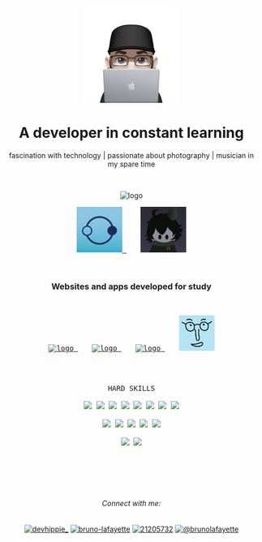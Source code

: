 <p align="center">
<img width="190" src="Bruno%20Lafayette%20Developer%20Swift.png">
</P>
<h1 align="center">A developer in constant learning</h1>
<p align="center" > fascination with technology | passionate about photography | musician in my spare time </p>

<br>
<p align="center" >
  <img width="140"src="https://www.pngmart.com/files/10/Download-On-The-App-Store-PNG-Transparent-Image.png" alt="logo">
</p> 
<p align="center">
  <kbd>
      <a href="https://apps.apple.com/br/app/dias-até/id6443549152" target="_blank">
        <img width="90" src="https://github.com/NatanCR/Dias_ate/blob/main/DateExample/DateExample/Assets.xcassets/AppIcon.appiconset/1024.png" alt="logo">
       </a>
  </kbd>
  &nbsp;&nbsp;&nbsp;&nbsp;&nbsp;&nbsp;
  <kbd>
     <a href="https://apps.apple.com/br/app/last-leaf/id1658436580">
      <img width="90" src="https://raw.githubusercontent.com/oManhattan/MiniChallenge002/main/MiniChallenge002%20Shared/Assets.xcassets/AppIcon.appiconset/1024.png" alt="logo">
      </a>
   </kbd>
</p>
<br>


<h3 align="center">Websites and apps developed for study</h3>

<br>

<p align="center">
        <kbd>
        <a href="https://froggr.com.br">
         <img width="60" src="http://froggr.com.br/wp-content/uploads/2020/01/Logo_Frog-Atualizado-1-e1579896469461.png" alt="logo">
       </a>
       </kbd>
       &nbsp;&nbsp;&nbsp;&nbsp;&nbsp;&nbsp;
       <kbd>
       <a href="https://associacao-casa-do-pai.vercel.app">
         <img width="70" src="https://associacao-casa-do-pai.vercel.app/imagens/logoACasaDoPai.png" alt="logo">
       </a>
       </kbd>
       &nbsp;&nbsp;&nbsp;&nbsp;&nbsp;&nbsp;
       <kbd>
       <a href="https://froggr.com.br">
         <img width="70" src="https://github.com/Bruno-Lafayette/nano_3/blob/main/nano_3/nano_3/Assets.xcassets/AppIcon.appiconset/1024.png" alt="logo">
       </a>
       </kbd>
       &nbsp;&nbsp;&nbsp;&nbsp;&nbsp;&nbsp;
       <kbd>
       <a href="https://froggr.com.br">
         <img width="70" src="https://github.com/Bruno-Lafayette/ahva/blob/main/ahva/Assets.xcassets/AppIcons/AppIcon.appiconset/1024.png" alt="logo">
       </a>
       </kbd>
</p>

<br>

<p align="center">
<!--
  <kbd>
    <br>
    <br>
    &nbsp;&nbsp;&nbsp;
    Websites and apps developed for study
    &nbsp;&nbsp;&nbsp;
    <br>
    <br>
    <br>
    &nbsp;&nbsp;&nbsp;
    <kbd>
      <a href="https://froggr.com.br">
         <img width="35" src="http://froggr.com.br/wp-content/uploads/2020/01/Logo_Frog-Atualizado-1-e1579896469461.png" alt="logo">
       </a>
    </kbd>
    &nbsp;
     <kbd>
      <a href="https://associacao-casa-do-pai.vercel.app">
         <img width="40" src="https://associacao-casa-do-pai.vercel.app/imagens/logoACasaDoPai.png" alt="logo">
       </a>
    </kbd>
    &nbsp;
     <kbd>
      <a href="https://froggr.com.br">
         <img width="40" src="https://github.com/Bruno-Lafayette/nano_3/blob/main/nano_3/nano_3/Assets.xcassets/AppIcon.appiconset/1024.png" alt="logo">
       </a>
    </kbd>
    &nbsp;
    <br>
    <br>
    <kbd>
      <a href="https://froggr.com.br">
         <img width="40" src="https://github.com/Bruno-Lafayette/ahva/blob/main/ahva/Assets.xcassets/AppIcons/AppIcon.appiconset/1024.png" alt="logo">
       </a>
    </kbd>
    <br>
    <br>
  </kbd>
    &nbsp;&nbsp;&nbsp;
    -->
    <kbd>
    <br>
    HARD SKILLS
    <br>
    <br>
      &nbsp;&nbsp;&nbsp;
      <img width="30px" src="https://cdn.jsdelivr.net/gh/devicons/devicon/icons/swift/swift-original.svg" />
      <img width="30px" src="https://img.icons8.com/color/48/000000/html-5--v1.png"/>
      <img width="30px" src="https://img.icons8.com/color/48/000000/css3.png"/>
      <img width="30px" src="https://img.icons8.com/color/48/000000/javascript--v1.png"/>
      <img width="30px" src="https://img.icons8.com/officel/48/000000/php-logo.png"/>
      <img width="30px" src="https://cdn.jsdelivr.net/gh/devicons/devicon/icons/java/java-original.svg" />
      <img width="30px" src="https://img.icons8.com/color/48/000000/mysql-logo.png"/>
      <img width="30px" src="https://img.icons8.com/fluency/48/000000/wordpress.png"/>
      &nbsp;&nbsp;&nbsp;
      <br>
      <br>
       <img width="30px" src="https://cdn.jsdelivr.net/gh/devicons/devicon/icons/trello/trello-plain.svg" />
       <img width="30px" src="https://cdn.jsdelivr.net/gh/devicons/devicon/icons/illustrator/illustrator-line.svg" />
       <img width="30px" src="https://cdn.jsdelivr.net/gh/devicons/devicon/icons/photoshop/photoshop-line.svg" />
       <img width="30px" src="https://cdn.jsdelivr.net/gh/devicons/devicon/icons/figma/figma-original.svg" />
       <img width="30px" src="https://cdn.jsdelivr.net/gh/devicons/devicon/icons/canva/canva-original.svg" />
      <br>
      <br>
        <img width="30px" src="https://cdn.jsdelivr.net/gh/devicons/devicon/icons/debian/debian-original.svg" />
        <img width="30px" src="https://cdn.jsdelivr.net/gh/devicons/devicon/icons/windows8/windows8-original.svg" />
      <br>
      <br>
    </kbd>
    &nbsp;&nbsp;&nbsp;
    <!--
    <kbd>
    <br>
    SOFT SKILL
    <br>
    <br>
    Communication
    <br>
    <br>
    &nbsp;&nbsp;&nbsp;
    Flexibility and Resilience
    &nbsp;&nbsp;&nbsp;
    <br>
    <br>
    Team work
    <br>
    <br>
    Critical Thinking
    <br>
    <br>
    Conflict management
    <br>
    <br>
    Proactivity
    <br>
    <br>
    Ability to make decisions
    <br>
    <br>
    </kbd>
  <br>
  <br>
  -->
</p>
<br>
<br>

<div align="left">
<h6 align="center">Connect with me:</h6>
<p align="center">
<a href="https://twitter.com/devhippie_" target="blank"><img align="center" src="https://raw.githubusercontent.com/rahuldkjain/github-profile-readme-generator/master/src/images/icons/Social/twitter.svg" alt="devhippie_" height="30" width="40" /></a>
<a href="https://linkedin.com/in/bruno-lafayette" target="blank"><img align="center" src="https://raw.githubusercontent.com/rahuldkjain/github-profile-readme-generator/master/src/images/icons/Social/linked-in-alt.svg" alt="bruno-lafayette" height="30" width="40" /></a>
<a href="https://stackoverflow.com/users/21205732" target="blank"><img align="center" src="https://raw.githubusercontent.com/rahuldkjain/github-profile-readme-generator/master/src/images/icons/Social/stack-overflow.svg" alt="21205732" height="30" width="40" /></a>
<a href="https://medium.com/@brunolafayette" target="blank"><img align="center" src="https://raw.githubusercontent.com/rahuldkjain/github-profile-readme-generator/master/src/images/icons/Social/medium.svg" alt="@brunolafayette" height="30" width="40" /></a>
</p>
</div>



                                                                                                                     



<!--
[![](http://froggr.com.br/wp-content/uploads/2020/01/Logo_Frog-Atualizado-1-e1579896469461.png)](https://www.instagram.com/anushkawijegoonawardana97/)
-->


